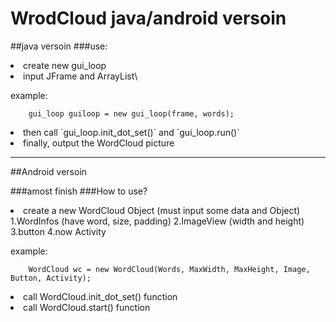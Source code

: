 WrodCloud java/android versoin
===========================
##java versoin
###use:
<li>create new gui_loop</li>
<li>input JFrame and ArrayList\<StringInfo\></li>

example:

        gui_loop guiloop = new gui_loop(frame, words);

<li>then call `gui_loop.init_dot_set()` and `gui_loop.run()`</li>
<li>finally, output the WordCloud picture</li>

----

##Android versoin

###amost finish
###How to use?
<li>create a new WordCloud Object (must input some data and Object)</li>
    1.WordInfos (have word, size, padding)
    2.ImageView (width and height)
    3.button
    4.now Activity

example:

        WordCloud wc = new WordCloud(Words, MaxWidth, MaxHeight, Image, Button, Activity);

<li>call WordCloud.init_dot_set() function</li>
<li>call WordCloud.start() function</li>
